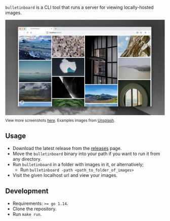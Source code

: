 `bulletinboard` is a CLI tool that runs a server for viewing locally-hosted images.

![](./docs/screens/bb_1.jpg)
<sub>View more screenshots [here](./docs/screens). Examples images from <a href="https://unsplash.com/">Unsplash</a>.</sub>

## Usage

- Download the latest release from the [releases](https://github.com/theiceshelf/bulletinboard/releases) page. 
- Move the `bulletinboard` binary into your path if you want to run it from any directory.
- Run `bulletinboard` in a folder with images in it, or alternatively;
  - Run `bulletinboard -path <path_to_folder_of_images>`
- Visit the given localhost url and view your images.

## Development

- Requirements: `>= go 1.14`.
- Clone the repository.
- Run `make run`.